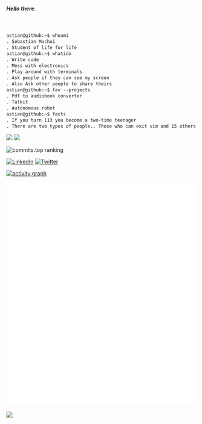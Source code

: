##### Hello there.
<p align="left"> <img src="https://komarev.com/ghpvc/?username=astianmuchui&label=Profile%20views&color=2fa4e7&style=flat" alt="" /> </p>



```shell
astian@github:~$ whoami
. Sebastian Muchui
. Student of life for life
astian@github:~$ whatido
. Write code
. Mess with electronics
. Play around with terminals
. Ask people if they can see my screen 
. Also Ask other people to share theirs
astian@github:~$ fav --projects
. Pdf to audiobook converter
. Talkit
. Autonomous robot
astian@github:~$ facts
. If you turn 113 you become a two-time teenager
. There are two types of people.. Those who can exit vim and 15 others

```


<div display="inline-flex" width="80%" justify-content="space-between">
   
<img width="380px" margin="50px" src="https://github-readme-stats.vercel.app/api?username=astianmuchui&show_icons=true&hide_border=false&border_color=2fa4e7&count_private=true&theme=github_dark"/>

<img width="380px" src="https://github-readme-streak-stats.herokuapp.com/?user=astianmuchui&show_icons=true&count_private=true&include_all_commits=true&hide_border=false&locale=en&layout=compact&theme=github-dark"/>
</div>

![commits.top ranking](https://iot.fbiego.com/api/v1/commits?user=astianmuchui&country=kenya&text_color=2fa4e7&border_color=000&bg_color=00030a)

[![LinkedIn](https://img.shields.io/badge/LinkedIn-%230077B5.svg?logo=linkedin&logoColor=white)](https://www.linkedin.com/in/astianmuchui/)
[![Twitter](https://img.shields.io/badge/Twitter-%231DA1F2.svg?logo=Twitter&logoColor=white)](https://twitter.com/astianmuchui) 

[![activity graph](https://activity-graph.herokuapp.com/graph?username=astianmuchui&bg_color=000000&color=2fa4e7&line=2fa4e7&point=none&area=true&area_color=2fa4e7&hide_border=true)](https://github.com/ashutosh00710/github-readme-activity-graph)

![](https://raw.githubusercontent.com/astianmuchui/github-statistics/master/generated/overview.svg#gh-dark-mode-only)
![](https://raw.githubusercontent.com/astianmuchui/github-statistics/master/generated/languages.svg#gh-dark-mode-only)

<img width="560px" src="https://wakatime.com/share/@astianmuchui/f70971dd-8e37-4d4f-b89f-f0210992d8df.png" />

